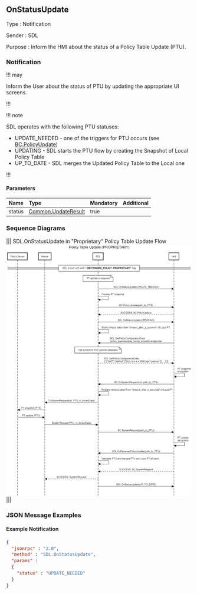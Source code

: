 ## OnStatusUpdate

Type
: Notification

Sender
: SDL

Purpose
: Inform the HMI about the status of a Policy Table Update (PTU).

### Notification

!!! may

Inform the User about the status of PTU by updating the appropriate UI screens.

!!!

!!! note

SDL operates with the following PTU statuses:
* UPDATE_NEEDED - one of the triggers for PTU occurs (see [BC.PolicyUpdate](../../BasicCommunication/PolicyUpdate/index.md#Request))
* UPDATING - SDL starts the PTU flow by creating the Snapshot of Local Policy Table
* UP_TO_DATE - SDL merges the Updated Policy Table to the Local one

!!!

#### Parameters

|Name|Type|Mandatory|Additional|
|:---|:---|:--------|:---------|
|status|[Common.UpdateResult](../../common/enums/#updateresult)|true||

### Sequence Diagrams
|||
SDL.OnStatusUpdate in "Proprietary" Policy Table Update Flow
![OnStatusUpdate](./assets/OnStatusUpdate_in_Proprietary_PTU_flow.png)
|||

### JSON Message Examples

#### Example Notification
```json
{
  "jsonrpc" : "2.0",
  "method" : "SDL.OnStatusUpdate",
  "params" :  
  {
    "status" : "UPDATE_NEEDED"
  }
}
```